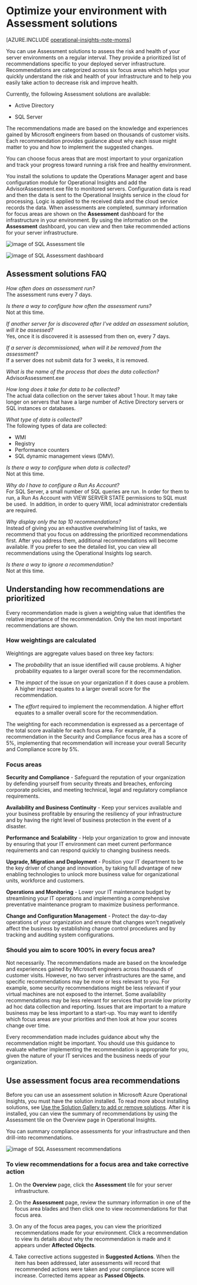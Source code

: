 <properties
   pageTitle="Optimize your environment with Assessment solutions"
   description="Use Assessment solutions to assess the risk and health of your server environments on a regular interval"
   services="operational-insights"
   documentationCenter=""
   authors="bandersmsft"
   manager="jwhit"
   editor="" />
<tags
   ms.service="operational-insights"
   ms.devlang="na"
   ms.topic="article"
   ms.tgt_pltfrm="na"
   ms.workload="na"
   ms.date="07/02/2015"
   ms.author="banders" />

# Optimize your environment with Assessment solutions

[AZURE.INCLUDE [operational-insights-note-moms](../../includes/operational-insights-note-moms.md)]

You can use Assessment solutions to assess the risk and health of your server environments on a regular interval. They provide a prioritized list of recommendations specific to your deployed server infrastructure. Recommendations are categorized across six focus areas which helps your quickly understand the risk and health of your infrastructure and to help you easily take action to decrease risk and improve health.

Currently, the following Assessment solutions are available:

- Active Directory

- SQL Server

The recommendations made are based on the knowledge and experiences gained by Microsoft engineers from based on thousands of customer visits. Each recommendation provides guidance about why each issue might matter to you and how to implement the suggested changes.

You can choose focus areas that are most important to your organization and track your progress toward running a risk free and healthy environment.

You install the solutions to update the Operations Manager agent and base configuration module for Operational Insights and add the AdvisorAssessment.exe file to monitored servers. Configuration data is read and then the data is sent to the Operational Insights service in the cloud for processing. Logic is applied to the received data and the cloud service records the data. When assessments are completed, summary information for focus areas are shown on the **Assessment** dashboard for the infrastructure in your environment. By using the information on the **Assessment** dashboard, you can view and then take recommended actions for your server infrastructure.

![image of SQL Assessment tile](./media/operational-insights-assessment/overview-sql-assess.png)

![image of SQL Assessment dashboard](./media/operational-insights-assessment/gallery-ad-01.png)


## Assessment solutions FAQ

*How often does an assessment run?*<br>
The assessment runs every 7 days.

*Is there a way to configure how often the assessment runs?*<br>
Not at this time.

*If another server for is discovered after I’ve added an assessment solution, will it be assessed?*<br>
Yes, once it is discovered it is assessed from then on, every 7 days.

*If a server is decommissioned, when will it be removed from the assessment?*<br>
If a server does not submit data for 3 weeks, it is removed.

*What is the name of the process that does the data collection?*<br>
AdvisorAssessment.exe

*How long does it take for data to be collected?*<br>
The actual data collection on the server takes about 1 hour. It may take longer on servers that have a large number of Active Directory servers or SQL instances or databases.

*What type of data is collected?*<br>
The following types of data are collected:

- WMI
- Registry
- Performance counters
- SQL dynamic management views (DMV).

*Is there a way to configure when data is collected?*<br>
Not at this time.

*Why do I have to configure a Run As Account?*<br>
For SQL Server, a small number of SQL queries are run. In order for them to run, a Run As Account with VIEW SERVER STATE permissions to SQL must be used.  In addition, in order to query WMI, local administrator credentials are required.

*Why display only the top 10 recommendations?*<br>
Instead of giving you an exhaustive overwhelming list of tasks, we recommend that you focus on addressing the prioritized recommendations first. After you address them, additional recommendations will become available. If you prefer to see the detailed list, you can view all recommendations using the Operational Insights log search.

*Is there a way to ignore a recommendation?*<br>
Not at this time.

## Understanding how recommendations are prioritized

Every recommendation made is given a weighting value that identifies the relative importance of the recommendation. Only the ten most important recommendations are shown.

### How weightings are calculated

Weightings are aggregate values based on three key factors:

- The *probability* that an issue identified will cause problems. A higher probability equates to a larger overall score for the recommendation.

- The *impact* of the issue on your organization if it does cause a problem. A higher impact equates to a larger overall score for the recommendation.

- The *effort* required to implement the recommendation. A higher effort equates to a smaller overall score for the recommendation.

The weighting for each recommendation is expressed as a percentage of the total score available for each focus area. For example, if a recommendation in the Security and Compliance focus area has a score of 5%, implementing that recommendation will increase your overall Security and Compliance score by 5%.

### Focus areas

**Security and Compliance** - Safeguard the reputation of your organization by defending yourself from security threats and breaches, enforcing corporate policies, and meeting technical, legal and regulatory compliance requirements.

**Availability and Business Continuity** - Keep your services available and your business profitable by ensuring the resiliency of your infrastructure and by having the right level of business protection in the event of a disaster.

**Performance and Scalability** - Help your organization to grow and innovate by ensuring that your IT environment can meet current performance requirements and can respond quickly to changing business needs.

**Upgrade, Migration and Deployment** - Position your IT department to be the key driver of change and innovation, by taking full advantage of new enabling technologies to unlock more business value for organizational units, workforce and customers.

**Operations and Monitoring** - Lower your IT maintenance budget by streamlining your IT operations and implementing a comprehensive preventative maintenance program to maximize business performance.

**Change and Configuration Management** - Protect the day-to-day operations of your organization and ensure that changes won't negatively affect the business by establishing change control procedures and by tracking and auditing system configurations.

### Should you aim to score 100% in every focus area?

Not necessarily. The recommendations made are based on the knowledge and experiences gained by Microsoft engineers across thousands of customer visits. However, no two server infrastructures are the same, and specific recommendations may be more or less relevant to you. For example, some security recommendations might be less relevant if your virtual machines are not exposed to the internet. Some availability recommendations may be less relevant for services that provide low priority ad hoc data collection and reporting. Issues that are important to a mature business may be less important to a start-up. You may want to identify which focus areas are your priorities and then look at how your scores change over time.

Every recommendation made includes guidance about why the recommendation might be important. You should use this guidance to evaluate whether implementing the recommendation is appropriate for you, given the nature of your IT services and the business needs of your organization.

## Use assessment focus area recommendations

Before you can use an assessment solution in Microsoft Azure Operational Insights, you must have the solution installed. To read more about installing solutions, see [Use the Solution Gallery to add or remove solutions](operational-insights-add-solution.md). After it is installed, you can view the summary of recommendations by using the Assessment tile on the Overview page in Operational Insights.

You can summary compliance assessments for your infrastructure and then drill-into recommendations.

![image of SQL Assessment recommendations](./media/operational-insights-assessment/gallery-ad-03.png)



### To view recommendations for a focus area and take corrective action

1. On the **Overview** page, click the **Assessment** tile for your server infrastructure.

2. On the **Assessment** page, review the summary information in one of the focus area blades and then click one to view recommendations for that focus area.

3. On any of the focus area pages, you can view the prioritized recommendations made for your environment. Click a recommendation to view its details about why the recommendation is made and it appears under **Affected Objects**.

4. Take corrective actions suggested in **Suggested Actions**. When the item has been addressed, later assessments will record that recommended actions were taken and your compliance score will increase. Corrected items appear as **Passed Objects**.
